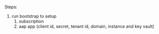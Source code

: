 Steps:

1. run bootstrap to setup
    1) subscription
    2) aap app (client id, secret, tenant id, domain, instance and key vault)
